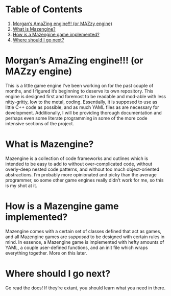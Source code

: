 
# Table of Contents

1.  [Morgan&rsquo;s AmaZing engine!!! (or MAZzy engine)](#orgc20d419)
2.  [What is Mazengine?](#org94081ae)
3.  [How is a Mazengine game implemented?](#org7f3d0de)
4.  [Where should I go next?](#org61e2762)



<a id="orgc20d419"></a>

# Morgan&rsquo;s AmaZing engine!!! (or MAZzy engine)

This is a little game engine I&rsquo;ve been working on for the past couple of months, and I figured it&rsquo;s beginning to deserve its own repository. This engine is designed first and foremost to be readable and mod-able with less nitty-gritty, low to the metal, coding. Essentially, it is supposed to use as little C++ code as possible, and as much YAML files as are necessary for development. Additionally, I will be providing thorough documentation and perhaps even some literate programming in some of the more code intensive sections of the project.


<a id="org94081ae"></a>

# What is Mazengine?

Mazengine is a collection of code frameworks and outlines which is intended to be easy to add to without over-complicated code, without overly-deep nested code patterns, and without too much object-oriented abstractions. I&rsquo;m probably more opinionated and picky than the average programmer, so some other game engines really didn&rsquo;t work for me, so this is my shot at it.


<a id="org7f3d0de"></a>

# How is a Mazengine game implemented?

Mazengine comes with a certain set of classes defined that act as games, and all Mazengine games are *supposed* to be designed with certain rules in mind. In essence, a Mazengine game is implemented with hefty amounts of YAML, a couple user-defined functions, and an init file which wraps everything together. More on this later.


<a id="org61e2762"></a>

# Where should I go next?

Go read the docs! If they&rsquo;re extant, you should learn what you need in there.

